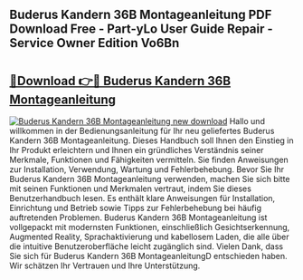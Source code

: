 ## Buderus Kandern 36B Montageanleitung PDF Download Free - Part-yLo User Guide Repair - Service Owner Edition Vo6Bn

# <h2><a href="http://df7ws0.blite.top/?on=Buderus+Kandern+36B+Montageanleitung">🔗Download 👉🔴 Buderus Kandern 36B Montageanleitung</a></h2>

[![Buderus Kandern 36B Montageanleitung new download](https://i.imgur.com/lujVjoI.png)](http://df7ws0.blite.top/?on=Buderus+Kandern+36B+Montageanleitung)
Hallo und willkommen in der Bedienungsanleitung für Ihr neu geliefertes Buderus Kandern 36B Montageanleitung. Dieses Handbuch soll Ihnen den Einstieg in Ihr Produkt erleichtern und Ihnen ein gründliches Verständnis seiner Merkmale, Funktionen und Fähigkeiten vermitteln. Sie finden Anweisungen zur Installation, Verwendung, Wartung und Fehlerbehebung. Bevor Sie Ihr Buderus Kandern 36B Montageanleitung verwenden, machen Sie sich bitte mit seinen Funktionen und Merkmalen vertraut, indem Sie dieses Benutzerhandbuch lesen. Es enthält klare Anweisungen für Installation, Einrichtung und Betrieb sowie Tipps zur Fehlerbehebung bei häufig auftretenden Problemen. Buderus Kandern 36B Montageanleitung ist vollgepackt mit modernsten Funktionen, einschließlich Gesichtserkennung, Augmented Reality, Sprachaktivierung und kabellosem Laden, die alle über die intuitive Benutzeroberfläche leicht zugänglich sind. Vielen Dank, dass Sie sich für Buderus Kandern 36B MontageanleitungD entschieden haben. Wir schätzen Ihr Vertrauen und Ihre Unterstützung.
